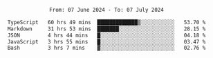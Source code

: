 <div align="center">
<p style="text-align: center;">
<!--START_SECTION:waka-->

```txt
From: 07 June 2024 - To: 07 July 2024

TypeScript   60 hrs 49 mins  █████████████▒░░░░░░░░░░░   53.70 %
Markdown     31 hrs 53 mins  ███████░░░░░░░░░░░░░░░░░░   28.15 %
JSON         4 hrs 44 mins   █░░░░░░░░░░░░░░░░░░░░░░░░   04.18 %
JavaScript   3 hrs 55 mins   █░░░░░░░░░░░░░░░░░░░░░░░░   03.47 %
Bash         3 hrs 7 mins    ▓░░░░░░░░░░░░░░░░░░░░░░░░   02.76 %
```

<!--END_SECTION:waka-->
</p>
</div>
